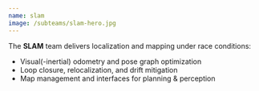 ```yaml
---
name: slam
image: /subteams/slam-hero.jpg
---
```


The **SLAM** team delivers localization and mapping under race conditions:

- Visual(-inertial) odometry and pose graph optimization
- Loop closure, relocalization, and drift mitigation
- Map management and interfaces for planning & perception
